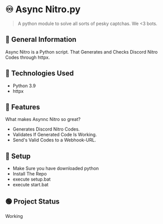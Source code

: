 
# ♾️ Async Nitro.py

> A python module to solve all sorts of pesky captchas. We <3 bots.

## 📜 General Information

Async Nitro is a Python script. That Generates and Checks Discord Nitro Codes through httpx.

## 💾 Technologies Used

- Python 3.9
- httpx

## 🚀 Features

What makes Asynnc Nitro so great?

- Generates Discord Nitro Codes.
- Validates If Generated Code Is Working.
- Send's Valid Codes to a Webhook-URL.

## 🧰 Setup

- Make Sure you have downloaded python
- Install The Repo
- execute setup.bat
- execute start.bat

## 🟢 Project Status

Working
